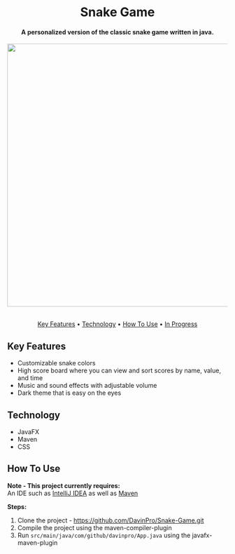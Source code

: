 <h1 align="center">
  Snake Game
  <br>
</h1>

<h4 align="center">A personalized version of the classic snake game written in java.</h4>
<div align="center">
  <img src="https://user-images.githubusercontent.com/70703647/159144143-2f4955bf-28cd-4c1a-a3d8-011409fbbb87.jpg" width="600"/>
</div>

<br>
<p align="center">
  <a href="#key-features">Key Features</a> •
  <a href="#technology">Technology</a> •
  <a href="#how-to-use">How To Use</a> •
  <a href="#in-progress">In Progress</a>
</p>


## Key Features

* Customizable snake colors
* High score board where you can view and sort scores by name, value, and time
* Music and sound effects with adjustable volume
* Dark theme that is easy on the eyes

## Technology

* JavaFX
* Maven
* CSS

## How To Use

<b>Note - This project currently requires:</b><br>
An IDE such as [IntelliJ IDEA](https://www.jetbrains.com/idea/download/) as well as [Maven](https://maven.apache.org/)

<b>Steps:</b>
1. Clone the project - https://github.com/DavinPro/Snake-Game.git
2. Compile the project using the maven-compiler-plugin
3. Run `src/main/java/com/github/davinpro/App.java` using the javafx-maven-plugin
